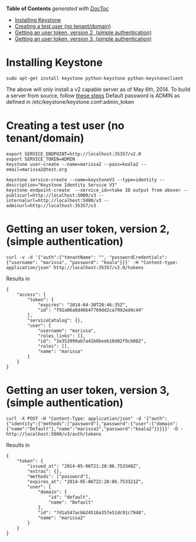 <!-- START doctoc generated TOC please keep comment here to allow auto update -->
<!-- DON'T EDIT THIS SECTION, INSTEAD RE-RUN doctoc TO UPDATE -->
**Table of Contents**  *generated with [DocToc](https://github.com/thlorenz/doctoc)*

- [Installing Keystone](#installing-keystone)
- [Creating a test user (no tenant/domain)](#creating-a-test-user-no-tenantdomain)
- [Getting an user token, version 2,  (simple authentication)](#getting-an-user-token-version-2--simple-authentication)
- [Getting an user token, version 3,  (simple authentication)](#getting-an-user-token-version-3--simple-authentication)

<!-- END doctoc generated TOC please keep comment here to allow auto update -->


Installing Keystone
==================================

    sudo apt-get install keystone python-keystone python-keystoneclient

The above will only install a v2 capable server as of May 6th, 2014.
To build a server from source, follow [these steps](keystone-setup-steps.txt)
Default password is ADMIN as defined in /etc/keystone/keystone.conf:admin_token


Creating a test user (no tenant/domain)
==================================


    export SERVICE_ENDPOINT=http://localhost:35357/v2.0
    export SERVICE_TOKEN=ADMIN
    keystone user-create --name=marissa2 --pass=koala2 --email=marissa2@test.org

    keystone service-create --name=keystoneV3 --type=identity --description="Keystone Identity Service V3"
    keystone endpoint-create  --service_id=<take ID output from above> --publicurl=http://localhost:5000/v3 --internalurl=http://localhost:5000/v3 --adminurl=http://localhost:35357/v3
    
Getting an user token, version 2,  (simple authentication)
==================================


    curl -v -d '{"auth":{"tenantName": "", "passwordCredentials": {"username": "marissa", "password": "koala"}}}' -H "Content-type: application/json" http://localhost:35357/v2.0/tokens    

Results in 


    {
        "access": {
            "token": {
                "expires": "2014-04-30T20:46:35Z", 
                "id": "f91a06a6d46b4f769dd2ca7992ed4c44"
            }, 
            "serviceCatalog": {}, 
            "user": {
                "username": "marissa", 
                "roles_links": [], 
                "id": "2e352099ab7a41b6beeb10d02f9cb082", 
                "roles": [], 
                "name": "marissa"
            }
        }
    }

Getting an user token, version 3,  (simple authentication)
==================================


    curl -X POST -H "Content-Type: application/json" -d '{"auth":{"identity":{"methods":["password"],"password":{"user":{"domain":{"name":"Default"},"name":"marissa2","password":"koala2"}}}}}' -D - http://localhost:5000/v3/auth/tokens

Results in


    {
        "token": {
            "issued_at": "2014-05-06T21:28:06.753348Z",
            "extras": {},
            "methods": ["password"],
            "expires_at": "2014-05-06T22:28:06.753321Z",
            "user": {
                "domain": {
                    "id": "default",
                    "name": "Default"
                },
                "id": "7d1a547acbb24516a357e51dc91c7948",
                "name": "marissa2"
            }
        }
    }

